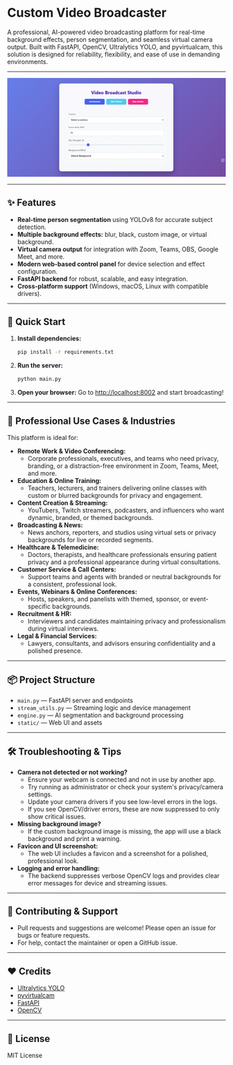 # Custom Video Broadcaster

A professional, AI-powered video broadcasting platform for real-time background effects, person segmentation, and seamless virtual camera output. Built with FastAPI, OpenCV, Ultralytics YOLO, and pyvirtualcam, this solution is designed for reliability, flexibility, and ease of use in demanding environments.

---

![App Interface](static/Screenshot%202025-07-06%20022333.png)

---

## ✨ Features
- **Real-time person segmentation** using YOLOv8 for accurate subject detection.
- **Multiple background effects:** blur, black, custom image, or virtual background.
- **Virtual camera output** for integration with Zoom, Teams, OBS, Google Meet, and more.
- **Modern web-based control panel** for device selection and effect configuration.
- **FastAPI backend** for robust, scalable, and easy integration.
- **Cross-platform support** (Windows, macOS, Linux with compatible drivers).

---

## 🚀 Quick Start
1. **Install dependencies:**
   ```bash
   pip install -r requirements.txt
   ```
2. **Run the server:**
   ```bash
   python main.py
   ```
3. **Open your browser:**
   Go to [http://localhost:8002](http://localhost:8002) and start broadcasting!

---

## 🏢 Professional Use Cases & Industries
This platform is ideal for:
- **Remote Work & Video Conferencing:**
  - Corporate professionals, executives, and teams who need privacy, branding, or a distraction-free environment in Zoom, Teams, Meet, and more.
- **Education & Online Training:**
  - Teachers, lecturers, and trainers delivering online classes with custom or blurred backgrounds for privacy and engagement.
- **Content Creation & Streaming:**
  - YouTubers, Twitch streamers, podcasters, and influencers who want dynamic, branded, or themed backgrounds.
- **Broadcasting & News:**
  - News anchors, reporters, and studios using virtual sets or privacy backgrounds for live or recorded segments.
- **Healthcare & Telemedicine:**
  - Doctors, therapists, and healthcare professionals ensuring patient privacy and a professional appearance during virtual consultations.
- **Customer Service & Call Centers:**
  - Support teams and agents with branded or neutral backgrounds for a consistent, professional look.
- **Events, Webinars & Online Conferences:**
  - Hosts, speakers, and panelists with themed, sponsor, or event-specific backgrounds.
- **Recruitment & HR:**
  - Interviewers and candidates maintaining privacy and professionalism during virtual interviews.
- **Legal & Financial Services:**
  - Lawyers, consultants, and advisors ensuring confidentiality and a polished presence.

---

## 📦 Project Structure
- `main.py` — FastAPI server and endpoints
- `stream_utils.py` — Streaming logic and device management
- `engine.py` — AI segmentation and background processing
- `static/` — Web UI and assets

---

## 🛠️ Troubleshooting & Tips
- **Camera not detected or not working?**
  - Ensure your webcam is connected and not in use by another app.
  - Try running as administrator or check your system's privacy/camera settings.
  - Update your camera drivers if you see low-level errors in the logs.
  - If you see OpenCV/driver errors, these are now suppressed to only show critical issues.
- **Missing background image?**
  - If the custom background image is missing, the app will use a black background and print a warning.
- **Favicon and UI screenshot:**
  - The web UI includes a favicon and a screenshot for a polished, professional look.
- **Logging and error handling:**
  - The backend suppresses verbose OpenCV logs and provides clear error messages for device and streaming issues.

---

## 🤝 Contributing & Support
- Pull requests and suggestions are welcome! Please open an issue for bugs or feature requests.
- For help, contact the maintainer or open a GitHub issue.

---

## ❤️ Credits
- [Ultralytics YOLO](https://github.com/ultralytics/ultralytics)
- [pyvirtualcam](https://github.com/letmaik/pyvirtualcam)
- [FastAPI](https://fastapi.tiangolo.com/)
- [OpenCV](https://opencv.org/)

---

## 📄 License
MIT License
